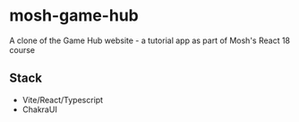 # mosh-game-hub

A clone of the Game Hub website - a tutorial app as part of Mosh's React 18 course

## Stack
* Vite/React/Typescript
* ChakraUI

